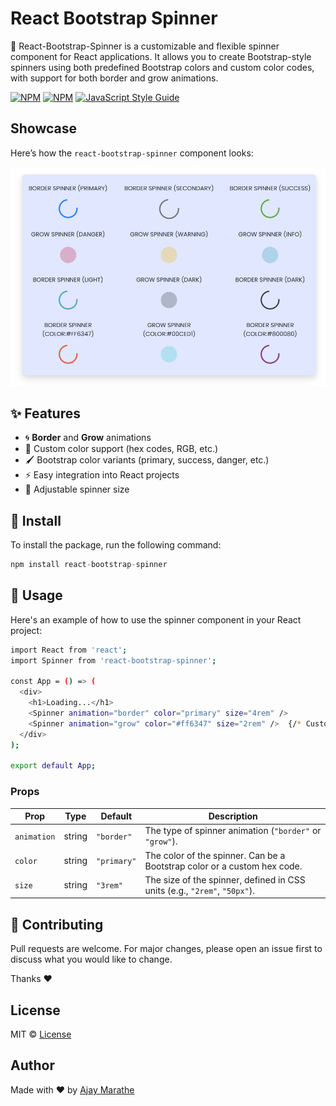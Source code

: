 # React Bootstrap Spinner
🎉 React-Bootstrap-Spinner is a customizable and flexible spinner component for React applications. It allows you to create Bootstrap-style spinners using both predefined Bootstrap colors and custom color codes, with support for both border and grow animations.

[![NPM](https://img.shields.io/npm/v/react-bootstrap-spinner.svg)](https://www.npmjs.com/package/react-bootstrap-spinner) [![NPM](https://img.shields.io/npm/dt/react-bootstrap-spinner.svg)](https://www.npmjs.com/package/react-bootstrap-spinner) 
[![JavaScript Style Guide](https://img.shields.io/badge/code_style-standard-brightgreen.svg)](https://standardjs.com)

## Showcase
Here’s how the `react-bootstrap-spinner` component looks:

![React Keyboard Light Mode](https://raw.githubusercontent.com/ajaymarathe/react-bootstrap-spinner/refs/heads/master/public/images/react-spinner.png)

## ✨ Features

* 🌀 **Border** and **Grow** animations
* 🎨 Custom color support (hex codes, RGB, etc.)
* 🖌️ Bootstrap color variants (primary, success, danger, etc.)
* ⚡ Easy integration into React projects
* 🔧 Adjustable spinner size


## 🚀 Install
To install the package, run the following command:
```js
npm install react-bootstrap-spinner
```

## 📖 Usage
Here's an example of how to use the spinner component in your React project:
```bash
import React from 'react';
import Spinner from 'react-bootstrap-spinner';

const App = () => (
  <div>
    <h1>Loading...</h1>
    <Spinner animation="border" color="primary" size="4rem" />
    <Spinner animation="grow" color="#ff6347" size="2rem" />  {/* Custom color */}
  </div>
);

export default App;
```

### Props

| Prop        | Type     | Default   | Description                                                        |
|-------------|----------|-----------|--------------------------------------------------------------------|
| `animation` | string   | `"border"`| The type of spinner animation (`"border"` or `"grow"`).             |
| `color`     | string   | `"primary"`| The color of the spinner. Can be a Bootstrap color or a custom hex code. |
| `size`      | string   | `"3rem"`  | The size of the spinner, defined in CSS units (e.g., `"2rem"`, `"50px"`). |

## 🤝 Contributing

Pull requests are welcome. For major changes, please open an issue first to discuss what you would like to change.

Thanks ❤️

## License

MIT © [License](https://github.com/ajaymarathe/react-bootstrap-spinner/blob/master/LICENSE)

## Author
Made with ❤️ by [Ajay Marathe](https://github.com/ajaymarathe)



